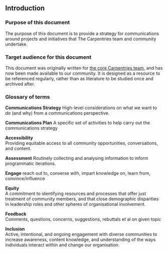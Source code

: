 ## Introduction

### Purpose of this document

The purpose of this document is to provide a strategy for communications around projects and initiatives that The Carpentries team and community undertake.

### Target audience for this document

This document was originally written for [the core Carpentries team](http://carpentries.org/team), and has now been made available to our community. It is designed as a resource to be referenced regularly, rather than as literature to be studied once and archived after.

### Glossary of terms

**Communications Strategy**
High-level considerations on what we want to do (and why) from a communications perspective.

**Communications Plan**
A specific set of activities to help carry out the communications strategy		

**Accessibility**    
Providing equitable access to all community opportunities, conversations, and content.

**Assessment** 
Routinely collecting and analysing information to inform programmatic iterations.

**Engage**
reach out to, converse with, impart knowledge on, learn from, convince/influence	

**Equity**              
A commitment to identifying resources and processes that offer just treatment of community members, and that close demographic disparities in leadership roles and other spheres of organisational involvement.

**Feedback**	
Comments, questions, concerns, suggestions, rebuttals et al on given topic

**Inclusion**           
Active, intentional, and ongoing engagement with diverse communities to increase awareness, content knowledge, and understanding of the ways individuals interact within and change our organisation.
 


